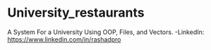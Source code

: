 # University_restaurants
A System For a University Using OOP, Files, and Vectors. -LinkedIn: https://www.linkedin.com/in/rashadpro
